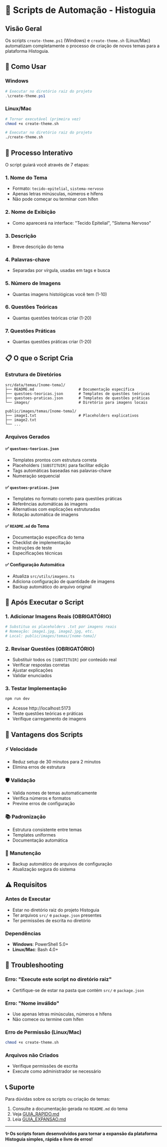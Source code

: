 # 🤖 Scripts de Automação - Histoguia

## Visão Geral

Os scripts `create-theme.ps1` (Windows) e `create-theme.sh` (Linux/Mac) automatizam completamente o processo de criação de novos temas para a plataforma Histoguia.

## 🚀 Como Usar

### Windows
```powershell
# Executar no diretório raiz do projeto
.\create-theme.ps1
```

### Linux/Mac
```bash
# Tornar executável (primeira vez)
chmod +x create-theme.sh

# Executar no diretório raiz do projeto
./create-theme.sh
```

## 📝 Processo Interativo

O script guiará você através de 7 etapas:

### 1. **Nome do Tema**
- Formato: `tecido-epitelial`, `sistema-nervoso`
- Apenas letras minúsculas, números e hífens
- Não pode começar ou terminar com hífen

### 2. **Nome de Exibição**
- Como aparecerá na interface: "Tecido Epitelial", "Sistema Nervoso"

### 3. **Descrição**
- Breve descrição do tema

### 4. **Palavras-chave**
- Separadas por vírgula, usadas em tags e busca

### 5. **Número de Imagens**
- Quantas imagens histológicas você tem (1-10)

### 6. **Questões Teóricas**
- Quantas questões teóricas criar (1-20)

### 7. **Questões Práticas**
- Quantas questões práticas criar (1-20)

## 📋 O que o Script Cria

### Estrutura de Diretórios
```
src/data/temas/[nome-tema]/
├── README.md                    # Documentação específica
├── questoes-teoricas.json       # Templates de questões teóricas
├── questoes-praticas.json       # Templates de questões práticas
└── images/                      # Diretório para imagens locais

public/images/temas/[nome-tema]/
├── image1.txt                   # Placeholders explicativos
├── image2.txt
└── ...
```

### Arquivos Gerados

#### ✅ `questoes-teoricas.json`
- Templates prontos com estrutura correta
- Placeholders `[SUBSTITUIR]` para facilitar edição
- Tags automáticas baseadas nas palavras-chave
- Numeração sequencial

#### ✅ `questoes-praticas.json`
- Templates no formato correto para questões práticas
- Referências automáticas às imagens
- Alternativas com explicações estruturadas
- Rotação automática de imagens

#### ✅ `README.md` do Tema
- Documentação específica do tema
- Checklist de implementação
- Instruções de teste
- Especificações técnicas

#### ✅ Configuração Automática
- Atualiza `src/utils/imagens.ts`
- Adiciona configuração de quantidade de imagens
- Backup automático do arquivo original

## 🔧 Após Executar o Script

### 1. **Adicionar Imagens Reais** (OBRIGATÓRIO)
```bash
# Substitua os placeholders .txt por imagens reais
# Nomeação: image1.jpg, image2.jpg, etc.
# Local: public/images/temas/[nome-tema]/
```

### 2. **Revisar Questões** (OBRIGATÓRIO)
- Substituir todos os `[SUBSTITUIR]` por conteúdo real
- Verificar respostas corretas
- Ajustar explicações
- Validar enunciados

### 3. **Testar Implementação**
```bash
npm run dev
```
- Acesse http://localhost:5173
- Teste questões teóricas e práticas
- Verifique carregamento de imagens

## 🎯 Vantagens dos Scripts

### ⚡ **Velocidade**
- Reduz setup de 30 minutos para 2 minutos
- Elimina erros de estrutura

### 🛡️ **Validação**
- Valida nomes de temas automaticamente
- Verifica números e formatos
- Previne erros de configuração

### 📚 **Padronização**
- Estrutura consistente entre temas
- Templates uniformes
- Documentação automática

### 🔄 **Manutenção**
- Backup automático de arquivos de configuração
- Atualização segura do sistema

## ⚠️ Requisitos

### Antes de Executar
- Estar no diretório raiz do projeto Histoguia
- Ter arquivos `src/` e `package.json` presentes
- Ter permissões de escrita no diretório

### Dependências
- **Windows**: PowerShell 5.0+
- **Linux/Mac**: Bash 4.0+

## 🐛 Troubleshooting

### Erro: "Execute este script no diretório raiz"
- Certifique-se de estar na pasta que contém `src/` e `package.json`

### Erro: "Nome inválido"
- Use apenas letras minúsculas, números e hífens
- Não comece ou termine com hífen

### Erro de Permissão (Linux/Mac)
```bash
chmod +x create-theme.sh
```

### Arquivos não Criados
- Verifique permissões de escrita
- Execute como administrador se necessário

## 📞 Suporte

Para dúvidas sobre os scripts ou criação de temas:

1. Consulte a documentação gerada no `README.md` do tema
2. Veja [GUIA_RAPIDO.md](./GUIA_RAPIDO.md)
3. Leia [GUIA_EXPANSAO.md](./GUIA_EXPANSAO.md)

---

**✨ Os scripts foram desenvolvidos para tornar a expansão da plataforma Histoguia simples, rápida e livre de erros!**
